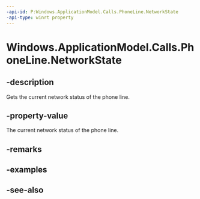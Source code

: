 ```yaml
---
-api-id: P:Windows.ApplicationModel.Calls.PhoneLine.NetworkState
-api-type: winrt property
---
```


<!-- Property syntax
public Windows.ApplicationModel.Calls.PhoneNetworkState NetworkState { get; }
-->

# Windows.ApplicationModel.Calls.PhoneLine.NetworkState

## -description
Gets the current network status of the phone line.

## -property-value
The current network status of the phone line.

## -remarks

## -examples

## -see-also
